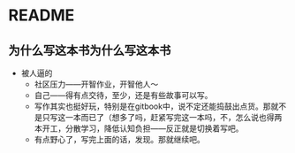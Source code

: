 # README


## 为什么写这本书为什么写这本书 
- 被人逼的
    + 社区压力——开智作业，开智他人～
    + 自己——得有点交待，至少，还是有些故事可以写。
    + 写作其实也挺好玩，特别是在gitbook中，说不定还能捣鼓出点货。那就不是只写这一本而已了（想多了吗，赶紧写完这一本吗，不，怎么说也得两本开工，分散学习，降低认知负担——反正就是切换着写吧。
    + 有点野心了，写完上面的话，发现。那就继续吧。
    


## 
